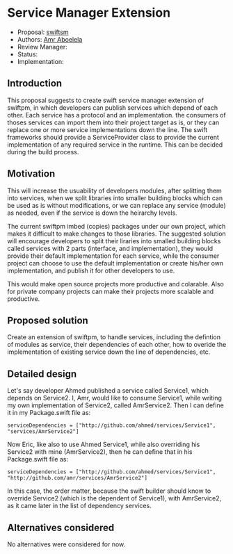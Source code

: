 # Service Manager Extension

* Proposal: [swiftsm](swiftpm-swift-service-extension.md)
* Authors: [Amr Aboelela](https://github.com/amraboelela)
* Review Manager:
* Status:
* Implementation: 

## Introduction

This proposal suggests to create swift service manager extension of swiftpm, in which developers can publish services which depend of each other. Each service has a protocol and an implementation. the consumers of thoses services can import them into their project target as is, or they can replace one or more service implementations down the line. The swift frameworks should provide a ServiceProvider class to provide the current implementation of any required service in the runtime. This can be decided during the build process.

## Motivation

This will increase the usuability of developers modules, after splitting them into services, when we split libraries into smaller building blocks which can be used as is without modifications, or we can replace any service (module) as needed, even if the service is down the heirarchy levels.

The current swiftpm imbed (copies) packages under our own project, which makes it difficult to make changes to those libraries. The suggested solution will encourage developers to split their liraries into smalled building blocks called services with 2 parts (interface, and implementation), they would provide their default implementation for each service, while the consumer project can choose to use the default implementation or create his/her own implementation, and publish it for other developers to use.

This would make open source projects more productive and colarable. Also for private company projects can make their projects more scalable and productive.

## Proposed solution

Create an extension of swiftpm, to handle services, including the defintion of modules as service, their dependencies of each other, how to overide the implementation of existing service down the line of dependencies, etc.


## Detailed design

Let's say developer Ahmed published a service called Service1, which depends on Service2. I, Amr, would like to consume Service1, while writing my own implementation of Service2, called AmrService2. Then I can define it in my Package.swift file as:

```
serviceDependencies = ["http://github.com/ahmed/services/Service1", "services/AmrService2"]
```

Now Eric, like also to use Ahmed Service1, while also overriding his Service2 with mine (AmrService2), then he can define that in his Package.swift file as:

```
serviceDependencies = ["http://github.com/ahmed/services/Service1", "http://github.com/amr/services/AmrService2"]
```

In this case, the order matter, because the swift builder should know to override Service2 (which is the dependent of Service1), with AmrService2, as it came later in the list of dependency services.

## Alternatives considered

No alternatives were considered for now.

